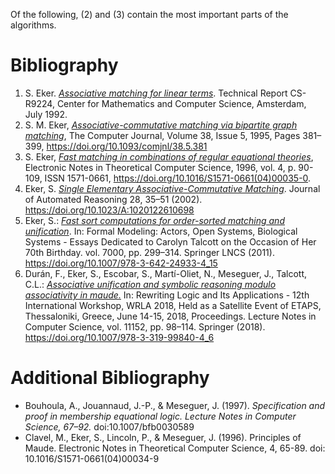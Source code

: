Of the following, (2) and (3) contain the most important parts of the algorithms.

# Bibliography

1. S. Eker. [_Associative matching for linear terms_](https://ir.cwi.nl/pub/5425/5425D.pdf). Technical Report CS-R9224,
   Center for Mathematics and Computer Science, Amsterdam, July 1992.
2. S. M. Eker, [_Associative-commutative matching via bipartite graph matching_](https://academic.oup.com/comjnl/article-pdf/38/5/381/1235222/380381.pdf), The Computer Journal, Volume 38, Issue 5, 1995, Pages 381–399, https://doi.org/10.1093/comjnl/38.5.381
3. S. Eker, [_Fast matching in combinations of regular equational theories_](https://www.sciencedirect.com/science/article/pii/S1571066104000350/pdfft?isDTMRedir=true&download=true), Electronic Notes in Theoretical Computer
   Science, 1996,
   vol. 4, p. 90-109, ISSN 1571-0661, https://doi.org/10.1016/S1571-0661(04)00035-0.
4. Eker, S. [_Single Elementary Associative-Commutative Matching_](https://moscow.sci-hub.se/1101/8ae830e24e0a928d11a16f019c1f628d/eker2002.pdf). Journal of Automated Reasoning 28, 35–51 (2002).
   https://doi.org/10.1023/A:1020122610698
5. Eker, S.: [_Fast sort computations for order-sorted matching and unification_](http://62.182.86.140/main/916000/a15c6dcde8ad15c73c4f0c93c554ebae/%28Lecture%20Notes%20in%20Computer%20Science%207000%29%20Solomon%20Feferman%20%28auth.%29%2C%20Gul%20Agha%2C%20Olivier%20Danvy%2C%20Jos%C3%A9%20Meseguer%20%28eds.%29%20-%20Formal%20Modeling_%20Actors%2C%20Open%20Systems%2C%20Biological%20Systems_%20Essays%20Dedicated%20to%20Caroly.pdf). In: Formal Modeling:
   Actors, Open Systems, Biological Systems - Essays Dedicated to Carolyn Talcott on the Occasion
   of Her 70th Birthday. vol. 7000, pp. 299–314. Springer LNCS (2011).
   https://doi.org/10.1007/978-3-642-24933-4_15
6. Durán, F., Eker, S., Escobar, S., Martí-Oliet, N., Meseguer, J., Talcott, C.L.: [_Associative unification and
   symbolic reasoning modulo associativity in maude._](https://sci-hub.se/tree/92/91/92915a160f89b48e23889905aecc3cf0.pdf) In: Rewriting Logic and Its Applications - 12th
   International Workshop, WRLA 2018, Held as a Satellite Event of ETAPS, Thessaloniki, Greece, June
   14-15, 2018, Proceedings. Lecture Notes in Computer Science, vol. 11152, pp. 98–114. Springer (2018).
   https://doi.org/10.1007/978-3-319-99840-4_6

# Additional Bibliography

* Bouhoula, A., Jouannaud, J.-P., & Meseguer, J. (1997). *Specification and proof in membership equational logic. Lecture Notes in Computer Science, 67–92.* doi:10.1007/bfb0030589
* Clavel, M., Eker, S., Lincoln, P., & Meseguer, J. (1996). Principles of Maude. Electronic Notes in Theoretical Computer Science, 4, 65-89. doi: 10.1016/S1571-0661(04)00034-9
